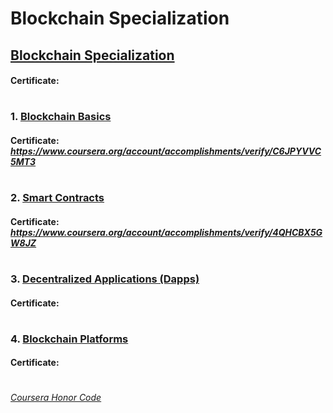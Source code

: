 # Blockchain Specialization


## [Blockchain Specialization](https://www.coursera.org/specializations/blockchain)
####    **Certificate:** 
#

### 1. [Blockchain Basics](https://www.coursera.org/learn/blockchain-basics?specialization=blockchain)

####    **Certificate:** _https://www.coursera.org/account/accomplishments/verify/C6JPYVVC5MT3_
#

### 2. [Smart Contracts](https://www.coursera.org/learn/smarter-contracts?specialization=blockchain)

####    **Certificate:** _https://www.coursera.org/account/accomplishments/verify/4QHCBX5GW8JZ_
#

### 3. [Decentralized Applications (Dapps)](https://www.coursera.org/learn/decentralized-apps-on-blockchain?specialization=blockchain)

####    **Certificate:** 
#

### 4. [Blockchain Platforms](https://www.coursera.org/learn/blockchain-platforms?specialization=blockchain)

####    **Certificate:** 
#



[*Coursera Honor Code*](https://www.coursera.support/s/article/209818863-Coursera-Honor-Code?language=en_US)

